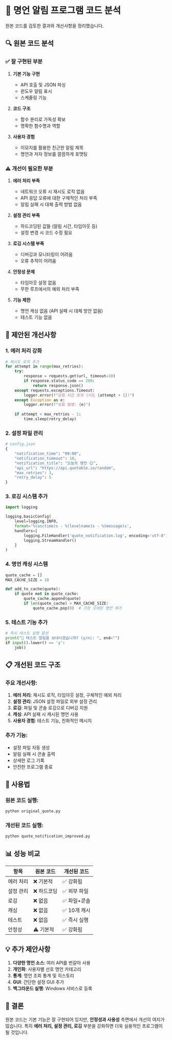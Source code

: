 # 📝 명언 알림 프로그램 코드 분석

원본 코드를 검토한 결과와 개선사항을 정리했습니다.

## 🔍 원본 코드 분석

### ✅ **잘 구현된 부분**

1. **기본 기능 구현**
   - API 호출 및 JSON 파싱
   - 윈도우 알림 표시
   - 스케줄링 기능

2. **코드 구조**
   - 함수 분리로 가독성 확보
   - 명확한 함수명과 역할

3. **사용자 경험**
   - 이모지를 활용한 친근한 알림 제목
   - 명언과 저자 정보를 깔끔하게 포맷팅

### ⚠️ **개선이 필요한 부분**

1. **에러 처리 부족**
   - 네트워크 오류 시 재시도 로직 없음
   - API 응답 오류에 대한 구체적인 처리 부족
   - 알림 실패 시 대체 출력 방법 없음

2. **설정 관리 부족**
   - 하드코딩된 값들 (알림 시간, 타임아웃 등)
   - 설정 변경 시 코드 수정 필요

3. **로깅 시스템 부족**
   - 디버깅과 모니터링이 어려움
   - 오류 추적이 어려움

4. **안정성 문제**
   - 타임아웃 설정 없음
   - 무한 루프에서의 예외 처리 부족

5. **기능 제한**
   - 명언 캐싱 없음 (API 실패 시 대체 방안 없음)
   - 테스트 기능 없음

## 🚀 **제안된 개선사항**

### 1. **에러 처리 강화**
```python
# 재시도 로직 추가
for attempt in range(max_retries):
    try:
        response = requests.get(url, timeout=10)
        if response.status_code == 200:
            return response.json()
    except requests.exceptions.Timeout:
        logger.error(f"요청 시간 초과 (시도 {attempt + 1})")
    except Exception as e:
        logger.error(f"오류 발생: {e}")
    
    if attempt < max_retries - 1:
        time.sleep(retry_delay)
```

### 2. **설정 파일 관리**
```python
# config.json
{
    "notification_time": "09:00",
    "notification_timeout": 10,
    "notification_title": "오늘의 명언 😊",
    "api_url": "https://api.quotable.io/random",
    "max_retries": 3,
    "retry_delay": 5
}
```

### 3. **로깅 시스템 추가**
```python
import logging

logging.basicConfig(
    level=logging.INFO,
    format='%(asctime)s - %(levelname)s - %(message)s',
    handlers=[
        logging.FileHandler('quote_notification.log', encoding='utf-8'),
        logging.StreamHandler()
    ]
)
```

### 4. **명언 캐싱 시스템**
```python
quote_cache = []
MAX_CACHE_SIZE = 10

def add_to_cache(quote):
    if quote not in quote_cache:
        quote_cache.append(quote)
        if len(quote_cache) > MAX_CACHE_SIZE:
            quote_cache.pop(0)  # 가장 오래된 명언 제거
```

### 5. **테스트 기능 추가**
```python
# 즉시 테스트 실행 옵션
print("🧪 테스트 알림을 보내시겠습니까? (y/n): ", end="")
if input().lower() == 'y':
    job()
```

## 📋 **개선된 코드 구조**

### 주요 개선사항:
1. **에러 처리**: 재시도 로직, 타임아웃 설정, 구체적인 예외 처리
2. **설정 관리**: JSON 설정 파일로 외부 설정 관리
3. **로깅**: 파일 및 콘솔 로깅으로 디버깅 지원
4. **캐싱**: API 실패 시 캐시된 명언 사용
5. **사용자 경험**: 테스트 기능, 친화적인 메시지

### 추가 기능:
- 설정 파일 자동 생성
- 알림 실패 시 콘솔 출력
- 상세한 로그 기록
- 안전한 프로그램 종료

## 🔧 **사용법**

### 원본 코드 실행:
```bash
python original_quote.py
```

### 개선된 코드 실행:
```bash
python quote_notification_improved.py
```

## 📊 **성능 비교**

| 항목 | 원본 코드 | 개선된 코드 |
|------|-----------|-------------|
| 에러 처리 | ❌ 기본적 | ✅ 강화됨 |
| 설정 관리 | ❌ 하드코딩 | ✅ 외부 파일 |
| 로깅 | ❌ 없음 | ✅ 파일+콘솔 |
| 캐싱 | ❌ 없음 | ✅ 10개 캐시 |
| 테스트 | ❌ 없음 | ✅ 즉시 실행 |
| 안정성 | ⚠️ 기본적 | ✅ 강화됨 |

## 💡 **추가 제안사항**

1. **다양한 명언 소스**: 여러 API를 번갈아 사용
2. **개인화**: 사용자별 선호 명언 카테고리
3. **통계**: 명언 조회 통계 및 히스토리
4. **GUI**: 간단한 설정 GUI 추가
5. **백그라운드 실행**: Windows 서비스로 등록

## 🎯 **결론**

원본 코드는 기본 기능은 잘 구현되어 있지만, **안정성과 사용성** 측면에서 개선의 여지가 많습니다. 특히 **에러 처리, 설정 관리, 로깅** 부분을 강화하면 더욱 실용적인 프로그램이 될 것입니다. 